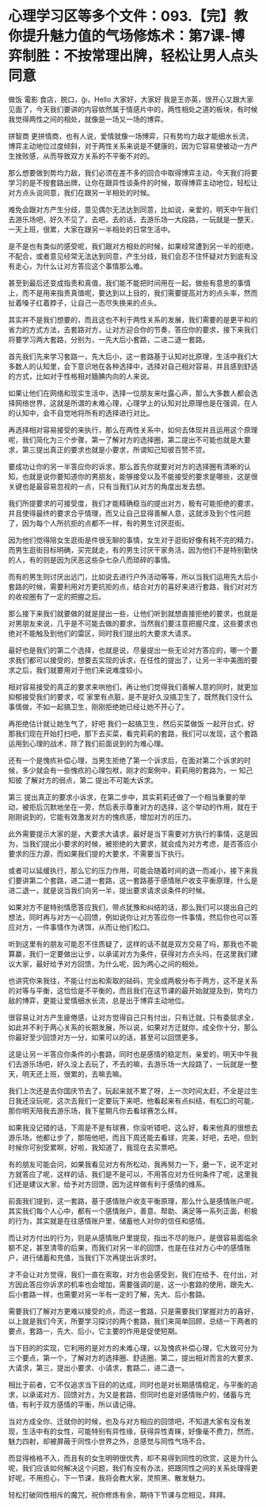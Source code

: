 # 心理学习区等多个文件：093.【完】教你提升魅力值的气场修炼术：第7课-博弈制胜：不按常理出牌，轻松让男人点头同意

做饭 電影 食店，脱口，ğı，Hello 大家好，大家好 我是王亦英，很开心又跟大家见面了，今天我们要讲的内容依然属于情感片中的，两性相处之道的板块，有时候我觉得两性之间的相处，就像是一场又一场的博弈。

拼智商 更拼情商，也有人说，爱情就像一场博弈，只有势均力敌才能细水长流，博弈主动地位过度倾斜，对于两性关系来说是不健康的，因为它容易使被动一方产生挫败感，从而导致双方关系的不平衡不对的。

那么想要做到势均力敌，我们必须在差不多的回合中取得博弈主动，今天我们将要学习的是不按套路出牌，让你在跟异性谈条件的时候，取得博弈主动地位，轻松让对方点头说同意，我们在跟另一半相处的时候。

难免会跟对方产生分歧，意见偶尔无法达到同意，比如说，亲爱的，明天中午我们去游乐场吧，好久不见了，去吧，去的话，去游乐场一大段路，一玩就是一整天，一天上班，很累，大家在跟另一半相处的日常生活中。

是不是也有类似的感受呢，我们跟对方相处的时候，如果经常遭到另一半的拒绝，不配合，或者意见经常无法达到同意，产生分歧，我们会忍不住怀疑对方到底有没有走心，为什么让对方答应这个事情那么难。

甚至到最后还变成指责和真值，我们能不能把时间用在一起，做些有意思的事情上，而不是用来指责真值呢，要达到以上目的，我们需要提高对方的点头率，然而扯着嗓子红着脖子，让自己一态尽失换来的点头。

其实并不是我们想要的，而且这也不利于两性关系的发展，我们需要的是更平和的省力的方式方法，去套路对方，让对方迎合你的节奏，答应你的要求，接下来我们将要学习两大套路，分别为，一先大后小套路，二进二退一套路。

首先我们先来学习套路一，先大后小，这一套路基于认知对比原理，生活中我们大多数人的认知里，会下意识地在各种选择中，选择对自己相对容易，并且感到舒适的方式，比如对于性格相对腼腆内向的人来说。

如果让他们在网络和现实生活中，选择一位朋友来吐露心声，那么大多数人都会选择网络世界，这就是所谓的未难心理，心理学上的认知对比原理也是在强调，在人的认知中，会不自觉地将所有的选择进行对比。

再选择相对容易接受的来执行，那么在两性关系中，如何去体现并且运用这个原理呢，我们简化为三个步骤，第一了解对方的选择圈，第二提出不可能也就是大要求，第三提出真正的要求也就是小要求，所谓知己知彼百赞不贷。

要成功让你的另一半答应你的诉求，那么首先你就要对对方的选择圈有清晰的认知，也就是说你要知道你的男朋友，能够接受以及不能接受的要求是哪些，这是很关键也是最容易忽视的一点，只有当我们从对方的角度出发去想。

我们所提要求的可接受度，我们才能精确稳当的提出对方，极有可能拒绝的要求，并且使得最终的要求合乎情理，而又让自己显得善解人意，这就涉及到个性问题了，因为每个人所抗拒的点都不一样，有的男生讨厌逛街。

因为他们觉得陪女生逛街是件很无聊的事情，女生对于逛街好像有耗不完的精力，而男生逛街目标明确，买完就走，有的男生讨厌干家务活，因为他们不是特别勤快的人，有的则是因为厌恶这些杂七杂八而琐碎的事情。

而有的男生则讨厌出远门，比如说去进行户外活动等等，所以当我们运用先大后小套路的时候，需要利用对方更抗拒的点，结合对方的喜好来进行套路，我们对对方的收视圈有了一定的把握之后。

那么接下来我们就要做的就是提出一些，让他们听到就想直接拒绝的要求，也就是对男朋友来说，几乎是不可能去做的要求，当然我们要注意把握尺度，这些要求也绝对不能触及到他们的雷区，同时我们提出的大要求大请求。

最好也是我们的第二个选择，也就是说，尽量提出一些无论对方答应的，哪一个要求我们都可以接受的，想要去实现的诉求，在任性的提出了，让另一半中美图的要求之后，我们就要用对于他们来说难度较小。

相对容易接受的真正的要求来哄他们，再让他们觉得我们善解人意的同时，就更加抑郁接受我们的要求，哎 家里有点脏，是不是好久没搞卫生了，既然我们没什么事情做，不如一起搞卫生，刚刚拒绝她已经让她不开心了。

再拒绝估计就让她生气了，好吧 我们一起搞卫生，然后买菜做饭 一起开台式，好 那我们现在开始打扫吧，那下去买菜，看完莉莉的套路，我们可以发现，这个套路运用到心理的战术，除了我们前面说到的为难心理。

还有一个是愧疚补偿心理，当男生拒绝了第一个诉求后，在面对第二个诉求的时候，多少就会有一些愧疚的心理包袱，刚才的案例中，莉莉用的套路为，一 知己知彼 了解对方的弱点，第二 提出不可能大诉求。

第三 提出真正的要求小诉求，在第二步中，其实莉莉还做了一个相当重要的举动，被拒后沉默地坐在一旁，然后表示尊重对方的选择，这个举动的作用，就在于刚刚说到的，它能有效激发对方的愧疚感，增加对方的压力。

此外需要提示大家的是，大要求大请求，最好是当下需要对方执行的事情，这是因为，当我们提出小要求的时候，被拒绝的大要求，就会成为对方考虑，是否答应小要求的压力源，而如果我们提的大要求，不需要当下执行。

或者可以延缓执行，那么它的压力作用，可能会随着时间的退一而减小，接下来我们要讲第二个套路，进二退一套路，这一套路基于感情账户收支平衡原理，什么是进二退一，就是说当我们向另一半，提出要求请求谈条件的时候。

如果对方不是特别情愿答应我们，带点犹豫和纠结的话，那么我们可以提出自己的想法，同时再与对方一心回馈，例如说你让对方答应你一件事情，然后你也可以答应对方，一件事情作为诱饵，从而让他们松口。

听到这里有的朋友可能忍不住质疑了，这样的话不就是双方交易了吗，那我也不能算赢，我们一定要做出让步，以承诺对方为条件，获得对方点头吗，在这里我们建议大家，最好给予对方回馈，为什么呢，因为两心之间的相处。

也讲究你来我往，不能让付出和索取的砝码，完全成两极分布于两方，这不是关系的对等与平衡，这恰恰是不平衡的，而且我们在这节课的最开始就提及到，势均力敌的博弈，更能让爱情细水长流，总是出于博弈主动地位。

很容易让对方产生疲倦感，让对方觉得自己只有付出，只有迁就，只有委屈求全，如此并不利于两心关系的长期发展，所以说，如果对方迁就你，成全你十分，那么你最好至少回馈对方一分，如果可以的话，甚至可以回馈更多。

这是让另一半答应你条件的小套路，同时也是感情的稳定剂，亲爱的，明天中午我们去游乐场吧，好久没上去玩了，不去的嘛，去游乐场一大段路了，一玩就是一整天，明天还上班，很累的，去嘛去嘛。

我们上次还是去你国庆节去了，玩起来就不累了呀，上一次时间太赶，不全是过生日我还没玩呢，这次去我们一定要玩下来吧，他看起来有点纠结，有松口的可能，那你明天陪我去游乐场，我下星期凡你去看球赛怎么样。

如果我没记错的话，下周是不是有球赛，你没听错吧，这么好，看来他真的很想去游乐场，他都让步了，那陪他吧，而且下周还能去看球，完美，好吧，去吧，但到时候你可别受累啊，好啦，我知道了，我现在去买票吧。

有的朋友可能会问，如果我看见对方有所松动，我再努力一下，磨一下，说不定对方就答应了呢，这样的话，我们是不是可以，不用答应对方任何条件了呢，这里我们还是建议大家，给予对方回馈，因为这样做有利于感情的维系。

前面我们提到，这一套路，基于感情账户收支平衡原理，那么什么是感情账户呢，其实我们每个人心中，都有一个感情账户，善意、帮助、满足等一系列正面，积极的行为，其实就是在往感情账户里，储蓄他人对你的信任和感情。

而让对方付出的行为，则是从感情账户里提现，指出不尽的账户，是很容易面临余额不足，甚至清零的后果，而我们对另一半的回馈，也是在往对方心中的感情账户，进行储蓄和充值，当我们下次再提出诉求时。

才不会让对方觉得，我们一直在索取，对方也会感受到，我们在给予、在付出，对方因此答应你诉求的机率也会增加，需要强调的是，这一小套路的使用，跟先大、后小套路一样，也需要对另一半有一定的了解，先大、后小套路。

需要我们了解对方更难以接受的点，而这一套路，只是需要我们掌握对方的喜好，以上就是我们今天，所要学习探讨的两个套路，我们来简单回顾，总结一下两者的要点，套路一，先大、后小，它主要的作用是促使短期。

当下目的的实现，它利用的是对方的未难心理，以及愧疚补偿心理，它大致可分为三个要点，第一个，了解对方的选择圈、舒适圈，第二，提出相对而言的大要求、大请求，第三，提出小要求、小请求，套路二，进二退一。

相比于前者，它不仅追求当下目的的达成，同时也是对长期感情稳定，与平衡的追求，以承诺对方、回馈对方，为又是套路，但同时也是对感情账户的，储蓄与充值，有利于双方感情的平衡，所以请记得。

当对方成全你、迁就你的时候，也及与对方相应的回馈吧，不知道大家有没有发现，生活中有的女性，可能特别有异性缘，获得异性青睐，好像毫不费力，然而，魅力四射，却被屏蔽于同性小世界之外，总感觉与同性气场不合。

而显得格格不入，而且有的女生明明很优秀，却不易得到同性的欣赏，这是为什么呢，我们应该如何解决这个问题，我们有没有办法，把跟同性之间的关系处理得更好呢，不用担心，下一节课，我将会教大家，灵照黑、散发魅力。

轻松打破同性相斥的魔咒，祝你修炼有余，期待下节课与您相见，拜拜。